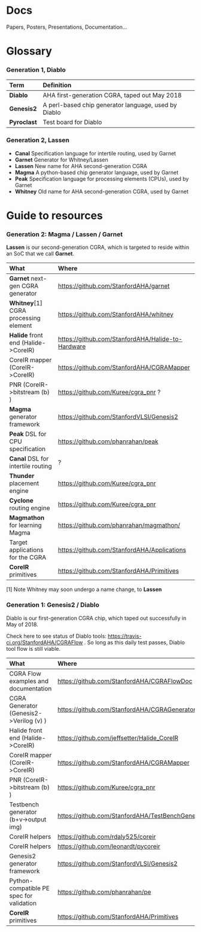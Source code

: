 # Docs
Papers, Posters, Presentations, Documentation...

# Glossary

### Generation 1, Diablo

| Term           | Definition
| :------------- | :---------------------------------------------------
| **Diablo**     | AHA first-generation CGRA, taped out May 2018
| **Genesis2**   | A perl-based chip generator language, used by Diablo
| **Pyroclast**  | Test board for Diablo

### Generation 2, Lassen
* **Canal** Specification language for intertile routing, used by Garnet
* **Garnet** Generator for Whitney/Lassen
* **Lassen** New name for AHA second-generation CGRA
* **Magma** A python-based chip generator language, used by Garnet
* **Peak** Specification language for processing elements (CPUs), used by Garnet
* **Whitney** Old name for AHA second-generation CGRA, used by Garnet


# Guide to resources
### Generation 2: Magma / Lassen / Garnet

**Lassen** is our second-generation CGRA, which is targeted to reside
within an SoC that we call **Garnet**.


| What                                    | Where                               |
| :-------------------------------------- | :---------------------------------- |
| **Garnet** next-gen CGRA generator      | https://github.com/StanfordAHA/garnet |
| **Whitney**[1] CGRA processing element  | https://github.com/StanfordAHA/whitney
| **Halide** front end (Halide->CoreIR)   | https://github.com/StanfordAHA/Halide-to-Hardware |
| CoreIR mapper (CoreIR->CoreIR)          | https://github.com/StanfordAHA/CGRAMapper
| PNR (CoreIR->bitstream (b) )            | https://github.com/Kuree/cgra_pnr ?          |
| **Magma** generator framework           | https://github.com/StanfordVLSI/Genesis2 |
| **Peak** DSL for CPU specification      | https://github.com/phanrahan/peak
| **Canal** DSL for intertile routing     | ?
| **Thunder** placement engine            | https://github.com/Kuree/cgra_pnr           |
| **Cyclone** routing engine              | https://github.com/Kuree/cgra_pnr           |
| **Magmathon** for learning Magma        | https://github.com/phanrahan/magmathon/ |
| Target applications for the CGRA        | https://github.com/StanfordAHA/Applications
| **CoreIR** primitives                   | https://github.com/StanfordAHA/Primitives |

[1] Note Whitney may soon undergo a name change, to **Lassen**



### Generation 1: Genesis2 / Diablo

Diablo is our first-generation CGRA chip, which taped out successfully in May of 2018.

Check here to see status of Diablo tools: https://travis-ci.org/StanfordAHA/CGRAFlow .
So long as this daily test passes, Diablo tool flow is still viable.


| What                                    | Where                               |
| :-------------------------------------- | :---------------------------------- |
| CGRA Flow examples and documentation    | https://github.com/StanfordAHA/CGRAFlowDoc
| CGRA Generator (Genesis2->Verilog (v) ) | https://github.com/StanfordAHA/CGRAGenerator|
| Halide front end (Halide->CoreIR)       | https://github.com/jeffsetter/Halide_CoreIR |
| CoreIR mapper (CoreIR->CoreIR)          | https://github.com/StanfordAHA/CGRAMapper   |
| PNR (CoreIR->bitstream (b) )            | https://github.com/Kuree/cgra_pnr           |
| Testbench generator (b+v->output img)   | https://github.com/StanfordAHA/TestBenchGenerator |
| CoreIR helpers                          | https://github.com/rdaly525/coreir          |
| CoreIR helpers                          | https://github.com/leonardt/pycoreir        |
| Genesis2 generator framework            | https://github.com/StanfordVLSI/Genesis2 |
| Python-compatible PE spec for validation| https://github.com/phanrahan/pe     |
| **CoreIR** primitives                   | https://github.com/StanfordAHA/Primitives |

